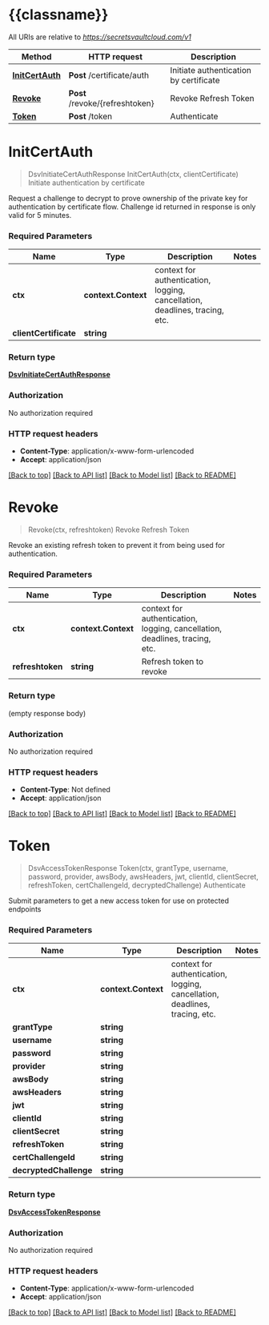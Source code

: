 # {{classname}}

All URIs are relative to *https://secretsvaultcloud.com/v1*

Method | HTTP request | Description
------------- | ------------- | -------------
[**InitCertAuth**](TokensApi.md#InitCertAuth) | **Post** /certificate/auth | Initiate authentication by certificate
[**Revoke**](TokensApi.md#Revoke) | **Post** /revoke/{refreshtoken} | Revoke Refresh Token
[**Token**](TokensApi.md#Token) | **Post** /token | Authenticate

# **InitCertAuth**
> DsvInitiateCertAuthResponse InitCertAuth(ctx, clientCertificate)
Initiate authentication by certificate

Request a challenge to decrypt to prove ownership of the private key for authentication by certificate flow. Challenge id returned in response is only valid for 5 minutes.

### Required Parameters

Name | Type | Description  | Notes
------------- | ------------- | ------------- | -------------
 **ctx** | **context.Context** | context for authentication, logging, cancellation, deadlines, tracing, etc.
  **clientCertificate** | **string**|  | 

### Return type

[**DsvInitiateCertAuthResponse**](InitiateCertAuthResponse.md)

### Authorization

No authorization required

### HTTP request headers

 - **Content-Type**: application/x-www-form-urlencoded
 - **Accept**: application/json

[[Back to top]](#) [[Back to API list]](../README.md#documentation-for-api-endpoints) [[Back to Model list]](../README.md#documentation-for-models) [[Back to README]](../README.md)

# **Revoke**
> Revoke(ctx, refreshtoken)
Revoke Refresh Token

Revoke an existing refresh token to prevent it from being used for authentication.

### Required Parameters

Name | Type | Description  | Notes
------------- | ------------- | ------------- | -------------
 **ctx** | **context.Context** | context for authentication, logging, cancellation, deadlines, tracing, etc.
  **refreshtoken** | **string**| Refresh token to revoke | 

### Return type

 (empty response body)

### Authorization

No authorization required

### HTTP request headers

 - **Content-Type**: Not defined
 - **Accept**: application/json

[[Back to top]](#) [[Back to API list]](../README.md#documentation-for-api-endpoints) [[Back to Model list]](../README.md#documentation-for-models) [[Back to README]](../README.md)

# **Token**
> DsvAccessTokenResponse Token(ctx, grantType, username, password, provider, awsBody, awsHeaders, jwt, clientId, clientSecret, refreshToken, certChallengeId, decryptedChallenge)
Authenticate

Submit parameters to get a new access token for use on protected endpoints

### Required Parameters

Name | Type | Description  | Notes
------------- | ------------- | ------------- | -------------
 **ctx** | **context.Context** | context for authentication, logging, cancellation, deadlines, tracing, etc.
  **grantType** | **string**|  | 
  **username** | **string**|  | 
  **password** | **string**|  | 
  **provider** | **string**|  | 
  **awsBody** | **string**|  | 
  **awsHeaders** | **string**|  | 
  **jwt** | **string**|  | 
  **clientId** | **string**|  | 
  **clientSecret** | **string**|  | 
  **refreshToken** | **string**|  | 
  **certChallengeId** | **string**|  | 
  **decryptedChallenge** | **string**|  | 

### Return type

[**DsvAccessTokenResponse**](AccessTokenResponse.md)

### Authorization

No authorization required

### HTTP request headers

 - **Content-Type**: application/x-www-form-urlencoded
 - **Accept**: application/json

[[Back to top]](#) [[Back to API list]](../README.md#documentation-for-api-endpoints) [[Back to Model list]](../README.md#documentation-for-models) [[Back to README]](../README.md)

